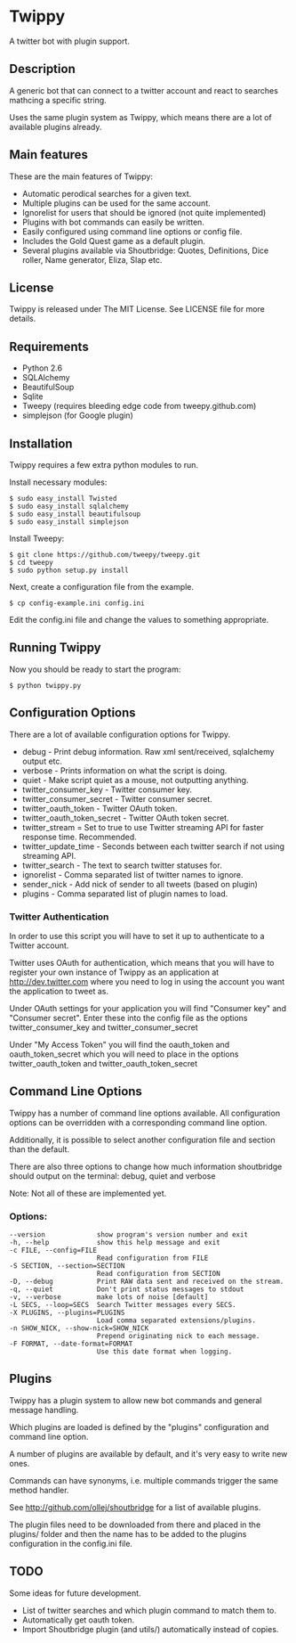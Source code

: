 Twippy
======

A twitter bot with plugin support.

Description
-----------
A generic bot that can connect to a twitter account and react to searches mathcing a specific string.

Uses the same plugin system as Twippy, which means there are a lot of available plugins already.


Main features
-------------
These are the main features of Twippy:

 * Automatic perodical searches for a given text.
 * Multiple plugins can be used for the same account.
 * Ignorelist for users that should be ignored (not quite implemented)
 * Plugins with bot commands can easily be written.
 * Easily configured using command line options or config file.
 * Includes the Gold Quest game as a default plugin.
 * Several plugins available via Shoutbridge: Quotes, Definitions, Dice roller, Name generator, Eliza, Slap etc.


License
-------
Twippy is released under The MIT License. See LICENSE file for more details.


Requirements
------------
 * Python 2.6
 * SQLAlchemy
 * BeautifulSoup
 * Sqlite
 * Tweepy (requires bleeding edge code from tweepy.github.com)
 * simplejson (for Google plugin)

Installation
------------
Twippy requires a few extra python modules to run.

Install necessary modules:

    $ sudo easy_install Twisted
    $ sudo easy_install sqlalchemy
    $ sudo easy_install beautifulsoup
    $ sudo easy_install simplejson

Install Tweepy:

    $ git clone https://github.com/tweepy/tweepy.git 
    $ cd tweepy
    $ sudo python setup.py install

Next, create a configuration file from the example.

    $ cp config-example.ini config.ini

Edit the config.ini file and change the values to something appropriate.


Running Twippy
--------------
Now you should be ready to start the program:

    $ python twippy.py


Configuration Options
---------------------
There are a lot of available configuration options for Twippy.

 * debug - Print debug information. Raw xml sent/received, sqlalchemy output etc.
 * verbose - Prints information on what the script is doing.
 * quiet - Make script quiet as a mouse, not outputting anything.
 * twitter_consumer_key - Twitter consumer key.
 * twitter_consumer_secret - Twitter consumer secret.
 * twitter_oauth_token - Twitter OAuth token.
 * twitter_oauth_token_secret - Twitter OAuth token secret.
 * twitter_stream = Set to true to use Twitter streaming API for faster response time. Recommended.
 * twitter_update_time - Seconds between each twitter search if not using streaming API.
 * twitter_search - The text to search twitter statuses for.
 * ignorelist - Comma separated list of twitter names to ignore.
 * sender_nick - Add nick of sender to all tweets (based on plugin)
 * plugins - Comma separated list of plugin names to load.

### Twitter Authentication ###
In order to use this script you will have to set it up to authenticate to
a Twitter account.

Twitter uses OAuth for authentication, which means that you will have to
register your own instance of Twippy as an application at
http://dev.twitter.com where you need to log in using the account you want
the application to tweet as.

Under OAuth settings for your application you will find "Consumer key" and
"Consumer secret". Enter these into the config file as the options
twitter_consumer_key and twitter_consumer_secret

Under "My Access Token" you will find the oauth_token and oauth_token_secret
which you will need to place in the options twitter_oauth_token and
twitter_oauth_token_secret

Command Line Options
--------------------
Twippy has a number of command line options available. All configuration
options can be overridden with a corresponding command line option.

Additionally, it is possible to select another configuration file and
section than the default.

There are also three options to change how much information shoutbridge
should output on the terminal: debug, quiet and verbose

Note: Not all of these are implemented yet.

### Options: ###
    --version             show program's version number and exit
    -h, --help            show this help message and exit
    -c FILE, --config=FILE
                          Read configuration from FILE
    -S SECTION, --section=SECTION
                          Read configuration from SECTION
    -D, --debug           Print RAW data sent and received on the stream.
    -q, --quiet           Don't print status messages to stdout
    -v, --verbose         make lots of noise [default]
    -L SECS, --loop=SECS  Search Twitter messages every SECS.
    -X PLUGINS, --plugins=PLUGINS
                          Load comma separated extensions/plugins.
    -n SHOW_NICK, --show-nick=SHOW_NICK
                          Prepend originating nick to each message.
    -F FORMAT, --date-format=FORMAT
                          Use this date format when logging.

Plugins
-------
Twippy has a plugin system to allow new bot commands and general message handling.

Which plugins are loaded is defined by the "plugins" configuration and command line option.

A number of plugins are available by default, and it's very easy to write new ones.

Commands can have synonyms, i.e. multiple commands trigger the same method handler.

See http://github.com/ollej/shoutbridge for a list of available plugins.

The plugin files need to be downloaded from there and placed in the plugins/ folder
and then the name has to be added to the plugins configuration in the config.ini file.


TODO
----
Some ideas for future development.

 * List of twitter searches and which plugin command to match them to.
 * Automatically get oauth token.
 * Import Shoutbridge plugin (and utils/) automatically instead of copies.

